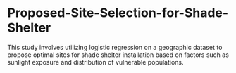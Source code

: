 # Proposed-Site-Selection-for-Shade-Shelter
This study involves utilizing logistic regression on a geographic dataset to propose optimal sites for shade shelter installation based on factors such as sunlight exposure and  distribution of vulnerable populations.
